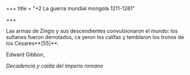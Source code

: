+++
title = "+2 La guerra mundial mongola 1211-1261"

+++




Las armas de Zingis y sus descendientes convulsionaron el mundo: los sultanes fueron derrotados, ca yeron los califas y temblaron los tronos de los Césares**\[55\]**.


Edward Gibbon,

*Decadencia y caída del Imperio romano*




